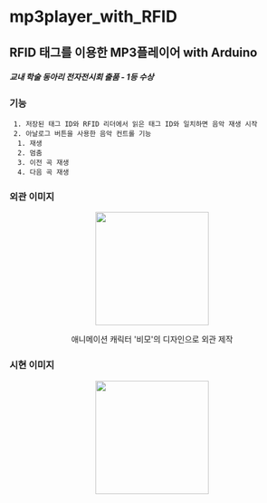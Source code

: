 # mp3player_with_RFID
## RFID 태그를 이용한 MP3플레이어 with Arduino
##### 교내 학술 동아리 전자전시회 출품 - 1등 수상

### 기능

```
 1. 저장된 태그 ID와 RFID 리더에서 읽은 태그 ID와 일치하면 음악 재생 시작
 2. 아날로그 버튼을 사용한 음악 컨트롤 기능
  1. 재생
  2. 멈춤
  3. 이전 곡 재생
  4. 다음 곡 재생
```
### 외관 이미지

<p align="center"><img src="https://www.google.com/imgres?imgurl=https%3A%2F%2Fmblogthumb-phinf.pstatic.net%2FMjAxOTExMTRfMTcg%2FMDAxNTczNzEzNDIwMzkx.NtThUWxkOC4HvPQeHiEnhifFhrP2UOFgvEf3iOg21M8g.PaBwdhsT-CI9mddL5zTFTGEWfNm2Dsql5WNl6MjbiP8g.JPEG.silverwingkj%2FBIMO_%25EB%25B9%2584%25EB%25AA%25A8.jpg%3Ftype%3Dw800&imgrefurl=https%3A%2F%2Fm.blog.naver.com%2Fsilverwingkj%2F221707685573&tbnid=09KIuhUOkJXf8M&vet=12ahUKEwiMxIDyp4vxAhXwzIsBHZyvAGwQMygCegUIARDRAQ..i&docid=-dm2z9ID6aJ1tM&w=596&h=817&q=%EB%B9%84%EB%AA%A8&ved=2ahUKEwiMxIDyp4vxAhXwzIsBHZyvAGwQMygCegUIARDRAQ" width=200></p>
<p align="center"> 애니메이션 캐릭터 '비모'의 디자인으로 외관 제작 </p>


### 시현 이미지

<p align="center"><img src="https://user-images.githubusercontent.com/83719746/121419511-feb59800-c9a6-11eb-8600-6893197eeb09.png" width=200></p>
